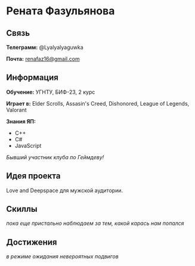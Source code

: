 # Рената Фазульянова

## Связь

**Телеграмм:** @Lyalyalyaguwka

**Почта:** renafaz16@gmail.com

## Информация

**Обучение:** УГНТУ, БИФ-23, 2 курс

**Играет в:** Elder Scrolls, Assasin's Creed, Dishonored, League of Legends, Valorant

**Знания ЯП:**

- C++
- C#
- JavaScript

*Бывший участник клуба по Геймдеву!*

## Идея проекта

Love and Deepspace для мужской аудитории.

## Скиллы

*пока еще пристально наблюдаем за тем, какой карась нам попался*

## Достижения

*в режиме ожидания невероятных подвигов*